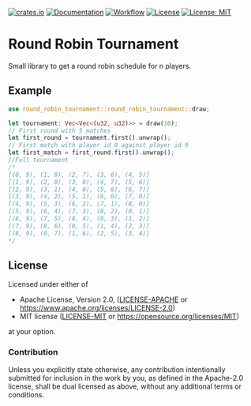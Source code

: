 [![crates.io](https://img.shields.io/crates/v/round_robin_tournament.svg)](https://crates.io/crates/round_robin_tournament)
[![Documentation](https://docs.rs/round_robin_tournament/badge.svg)](https://docs.rs/round_robin_tournament)
[![Workflow](https://github.com/flocksserver/round_robin_tournament/workflows/Rust/badge.svg)](https://github.com/flocksserver/round_robin_tournament/workflows/Rust/badge.svg)
[![License](https://img.shields.io/badge/License-Apache%202.0-blue.svg)](https://opensource.org/licenses/Apache-2.0)
[![License: MIT](https://img.shields.io/badge/License-MIT-yellow.svg)](https://opensource.org/licenses/MIT)


# Round Robin Tournament

Small library to get a round robin schedule for n players.

## Example

```rust
use round_robin_tournament::round_robin_tournament::draw;

let tournament: Vec<Vec<(u32, u32)>> = draw(10);
// First round with 5 matches
let first_round = tournament.first().unwrap();
// First match with player id 0 against player id 9
let first_match = first_round.first().unwrap();
//Full tournament
/*
[(0, 9), (1, 8), (2, 7), (3, 6), (4, 5)]
[(1, 9), (2, 0), (3, 8), (4, 7), (5, 6)]
[(2, 9), (3, 1), (4, 0), (5, 8), (6, 7)]
[(3, 9), (4, 2), (5, 1), (6, 0), (7, 8)]
[(4, 9), (5, 3), (6, 2), (7, 1), (8, 0)]
[(5, 9), (6, 4), (7, 3), (8, 2), (0, 1)]
[(6, 9), (7, 5), (8, 4), (0, 3), (1, 2)]
[(7, 9), (8, 6), (0, 5), (1, 4), (2, 3)]
[(8, 9), (0, 7), (1, 6), (2, 5), (3, 4)]
*/

```

## License

Licensed under either of

* Apache License, Version 2.0, ([LICENSE-APACHE](LICENSE_APACHE) or https://www.apache.org/licenses/LICENSE-2.0)
* MIT license ([LICENSE-MIT](LICENSE_MIT) or https://opensource.org/licenses/MIT)

at your option.

### Contribution

Unless you explicitly state otherwise, any contribution intentionally
submitted for inclusion in the work by you, as defined in the Apache-2.0
license, shall be dual licensed as above, without any additional terms or
conditions.